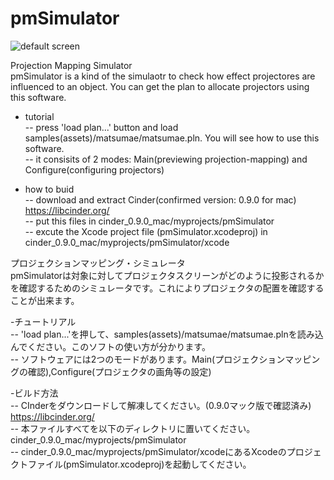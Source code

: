 # pmSimulator

![default screen](https://raw.githubusercontent.com/wiki/pla3/pmSimulator/images/pmsimulator_thumb.png)<br>

Projection Mapping Simulator<br>
pmSimulator is a kind of the simulaotr to check how effect projectores are influenced to an object. You can get the plan to allocate projectors using this software.<br>

- tutorial<br>
-- press 'load plan...' button and load samples(assets)/matsumae/matsumae.pln. You will see how to use this software.<br>
-- it consisits of 2 modes: Main(previewing projection-mapping) and Configure(configuring projectors)<br>

- how to buid<br>
-- download and extract Cinder(confirmed version: 0.9.0 for mac) https://libcinder.org/<br>
-- put this files in cinder_0.9.0_mac/myprojects/pmSimulator<br>
-- excute the Xcode project file (pmSimulator.xcodeproj) in cinder_0.9.0_mac/myprojects/pmSimulator/xcode<br>

プロジェクションマッピング・シミュレータ<br>
pmSimulatorは対象に対してプロジェクタスクリーンがどのように投影されるかを確認するためのシミュレータです。これによりプロジェクタの配置を確認することが出来ます。<br>

-チュートリアル<br>
-- 'load plan...'を押して、samples(assets)/matsumae/matsumae.plnを読み込んでください。このソフトの使い方が分かります。<br>
-- ソフトウェアには2つのモードがあります。Main(プロジェクションマッピングの確認),Configure(プロジェクタの画角等の設定)<br>

-ビルド方法<br>
-- CInderをダウンロードして解凍してください。(0.9.0マック版で確認済み) https://libcinder.org/<br>
-- 本ファイルすべてを以下のディレクトリに置いてください。cinder_0.9.0_mac/myprojects/pmSimulator<br>
-- cinder_0.9.0_mac/myprojects/pmSimulator/xcodeにあるXcodeのプロジェクトファイル(pmSimulator.xcodeproj)を起動してください。<br>
